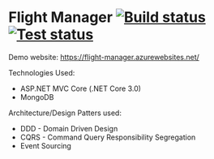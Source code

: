 # Flight Manager [![Build status](https://img.shields.io/appveyor/ci/plneto/FlightManager.svg)](https://ci.appveyor.com/project/plneto/FlightManager/branch/master) [![Test status](https://img.shields.io/appveyor/tests/plneto/FlightManager.svg)](https://ci.appveyor.com/project/plneto/FlightManager/branch/master)

Demo website: https://flight-manager.azurewebsites.net/

Technologies Used:
- ASP.NET MVC Core (.NET Core 3.0)
- MongoDB

Architecture/Design Patters used:
- DDD - Domain Driven Design
- CQRS - Command Query Responsibility Segregation
- Event Sourcing
